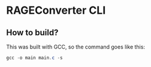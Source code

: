 # RAGEConverter CLI

## How to build?

This was built with GCC, so the command goes like this:

```ps1
gcc -o main main.c -s
```
